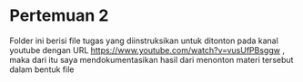 
Pertemuan 2
==

Folder ini berisi file tugas yang diinstruksikan untuk ditonton pada kanal youtube dengan URL https://www.youtube.com/watch?v=vusUfPBsggw , maka dari itu saya mendokumentasikan hasil dari menonton materi tersebut dalam bentuk file
